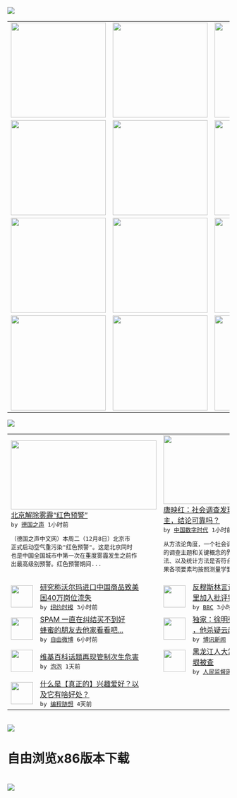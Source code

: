 

<a href="https://github.com/greatfire/z/raw/master/FreeBrowser.apk"><img src="https://raw.githubusercontent.com/greatfire/wiki/master/x/header.png" /></a><table><tr><td width="262" align="center" valign="center"><a href="https://github.com/greatfire/wiki/wiki/nyt" title="纽约时报中文网 国际纵览"><img src="https://raw.githubusercontent.com/greatfire/wiki/master/x/nyt_flag.png" width="215"/></a></td><td width="262" align="center" valign="center"><a href="https://github.com/greatfire/wiki/wiki/dw" title=""><img src="https://raw.githubusercontent.com/greatfire/wiki/master/x/dw_flag.png" width="215"/></a></td><td width="262" align="center" valign="center"><a href="https://github.com/greatfire/wiki/wiki/rmjd" title=""><img src="https://raw.githubusercontent.com/greatfire/wiki/master/x/rmjd_flag.png" width="215"/></a></td></tr><tr><td width="262" align="center" valign="center"><a href="https://github.com/paopaonetizen/website" title="泡泡 - 未经审查的互联网信息"><img src="https://raw.githubusercontent.com/greatfire/wiki/master/x/pp_flag.png" width="215"/></a></td><td width="262" align="center" valign="center"><a href="https://github.com/getlantern/mirror" title="以及自由微博和GreatFire.org官方中文论坛"><img src="https://raw.githubusercontent.com/greatfire/wiki/master/x/lantern_flag.png" width="215"/></a></td><td width="262" align="center" valign="center"><a href="https://github.com/cdtmirrors/m/" title=""><img src="https://raw.githubusercontent.com/greatfire/wiki/master/x/cdt_flag.png" width="215"/></a></td></tr><tr><td width="262" align="center" valign="center"><a href="https://github.com/program-think/blog" title="编程随想的博客"><img src="https://raw.githubusercontent.com/greatfire/wiki/master/x/pt_flag.png" width="215"/></a></td><td width="262" align="center" valign="center"><a href="https://github.com/greatfire/wiki/wiki/bbc" title=""><img src="https://raw.githubusercontent.com/greatfire/wiki/master/x/bbc_flag.png" width="215"/></a></td><td width="262" align="center" valign="center"><a href="https://github.com/freeweibo/s" title="自由微博 - 匿名和不受屏蔽的新浪微博搜索"><img src="https://raw.githubusercontent.com/greatfire/wiki/master/x/fw_flag.png" width="215"/></a></td></tr><tr><td width="262" align="center" valign="center"><a href="https://github.com/greatfire/wiki/wiki/google" title=""><img src="https://raw.githubusercontent.com/greatfire/wiki/master/x/google_flag.png" width="215"/></a></td><td width="262" align="center" valign="center"><a href="https://github.com/bxnews/boxun" title=""><img src="https://raw.githubusercontent.com/greatfire/wiki/master/x/bx_flag.png" width="215"/></a></td><td width="262" align="center" valign="center"><a href="https://github.com/greatfire/wiki/wiki/open-source" title="欢迎访问GreatFire.org开发者项目网站"><img src="https://raw.githubusercontent.com/greatfire/wiki/master/x/open-source_flag.png" width="215"/></a></td></tr></table><img src="https://raw.githubusercontent.com/greatfire/wiki/master/x/newsfeed text.png" /><table cols="4"><tr><td colspan="2" width="380"><a href="http://dw.com/p/1HL1x?maca=chi-GK-text-greatfire-all-chinese-15625-xml-mrss"><img src="http://www.dw.com/image/0,,18908714_302,00.jpg" width="330" height="156"/></a></br><a href="http://dw.com/p/1HL1x?maca=chi-GK-text-greatfire-all-chinese-15625-xml-mrss">北京解除雾霾“红色预警”</a></br><kbd> by <a href="http://dw.de">德国之声</a> 1小时前 </kbd></br><pre>（德国之声中文网）本周二（12月8日）北京市<br/>正式启动空气重污染"红色预警"。这是北京同时<br/>也是中国全国城市中第一次在重度雾霾发生之前作<br/>出最高级别预警。红色预警期间...</pre></td><td colspan="2" width="380"><a href="https://chinadigitaltimes.net/chinese/2015/12/%E5%94%90%E6%98%A0%E7%BA%A2%EF%BC%9A%E7%A4%BE%E4%BC%9A%E8%B0%83%E6%9F%A5%E5%8F%91%E7%8E%B0%E4%B8%AD%E5%9B%BD%E6%B0%91%E4%BC%97%E4%B8%8D%E9%9C%80%E8%A6%81%E8%A5%BF%E5%BC%8F%E6%B0%91%E4%B8%BB%EF%BC%8C/"><img src="http://chinadigitaltimes.net/chinese/files/2015/11/psy-eyes.png" width="330" height="156"/></a></br><a href="https://chinadigitaltimes.net/chinese/2015/12/%E5%94%90%E6%98%A0%E7%BA%A2%EF%BC%9A%E7%A4%BE%E4%BC%9A%E8%B0%83%E6%9F%A5%E5%8F%91%E7%8E%B0%E4%B8%AD%E5%9B%BD%E6%B0%91%E4%BC%97%E4%B8%8D%E9%9C%80%E8%A6%81%E8%A5%BF%E5%BC%8F%E6%B0%91%E4%B8%BB%EF%BC%8C/">唐映红：社会调查发现中国民众不需要西式民<br/>主，结论可靠吗？</a></br><kbd> by <a href="http://chinadigitaltimes.net/chinese/">中国数字时代</a> 1小时前 </kbd></br><pre>从方法论角度，一个社会调查是否可靠，就要看它<br/>的调查主题和关键概念的界定、问卷结构、抽样方<br/>法、以及统计方法是否符合测量学的基本要求，如<br/>果各项要素均按照测量学要求进...</pre></td></tr><tr><td><img src="http://static01.nyt.com/images/2015/12/09/business/09walmart/09walmart-articleLarge.jpg" width="50" height="50"/></td><td width="280"><a href="https://d3qlz4p8smvoli.cloudfront.net/business/20151210/c10walmart/">研究称沃尔玛进口中国商品致美<br/>国40万岗位流失</a></br><kbd> by <a href="http://m.cn.nytimes.com/">纽约时报</a> 3小时前 </kbd></td><td><img src="https://raw.githubusercontent.com/greatfire/wiki/master/x/bbc_logo.png" width="50" height="50"/></td><td width="280"><a href="http://www.bbc.com/zhongwen/simp/world/2015/12/151210_us_trump_vs_ali">反穆斯林言论发酵　美国拳王阿<br/>里加入批评特朗普行列</a></br><kbd> by <a href="http://www.bbc.co.uk/zhongwen/simp">BBC</a> 3小时前 </kbd></td></tr><tr><td><img src="https://raw.githubusercontent.com/greatfire/wiki/master/x/fw_logo.png" width="50" height="50"/></td><td width="280"><a href="https://freeweibo.com/weibo/3918440437906592">SPAM 一直在纠结买不到好<br/>蜂蜜的朋友去他家看看吧...</a></br><kbd> by <a href="https://freeweibo.com/">自由微博</a> 6小时前 </kbd></td><td><img src="https://raw.githubusercontent.com/greatfire/wiki/master/x/bx_logo.png" width="50" height="50"/></td><td width="280"><a href="http://www.boxun.com/news/gb/china/2015/12/201512100950.shtml">独家：徐明死前两小时仍在跑步<br/>，他杀疑云越来越浓请看...</a></br><kbd> by <a href="http://www.boxun.com">博讯新闻</a> 8小时前 </kbd></td></tr><tr><td><img src="https://raw.githubusercontent.com/greatfire/wiki/master/x/pp_logo.png" width="50" height="50"/></td><td width="280"><a href="https://pao-pao.net/article/647">维基百科话题再现管制次生危害</a></br><kbd> by <a href="https://pao-pao.net">泡泡</a> 1天前 </kbd></td><td><img src="http://www.rmjdw.com/uploads/allimg/151208/11300J560-0.jpg" width="50" height="50"/></td><td width="280"><a href="http://www.rmjdw.com//fanfuqianshao/20151208/15246.html">黑龙江人大常委会党组书记盖如<br/>垠被查 </a></br><kbd> by <a href="http://www.rmjdw.com/">人民监督网</a> 2天前 </kbd></td></tr><tr><td><img src="https://raw.githubusercontent.com/greatfire/wiki/master/x/pt_logo.png" width="50" height="50"/></td><td width="280"><a href="http://feedproxy.google.com/~r/programthink/~3/dK8n2h7V2vA/Hobbies-and-Interests.html">什么是【真正的】兴趣爱好？以<br/>及它有啥好处？</a></br><kbd> by <a href="http://program-think.blogspot.com">编程随想</a> 4天前 </kbd></td></table></br><a href="https://github.com/greatfire/z/raw/master/FreeBrowser.apk"><img src="https://raw.githubusercontent.com/greatfire/wiki/master/x/download app.png" /></a><h1>自由浏览x86版本下载<h1><a href="https://github.com/greatfire/z/raw/master/FreeBrowser-x86.apk"><img src="https://raw.githubusercontent.com/greatfire/images/master/fb86.qr.png" /></a>